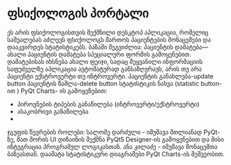 # ფსიქოლოგის პორტალი

ეს არის ფსიქოლოგისთვის შექმნილი დესკტოპ აპლიკაცია, რომელიც საშუალებას აძლევს ფსიქოლოგს მართოს პაციენტების მონაცემები და დააკვირდეს სტატისტიკებს.
ბაზაში შეგვიძლია:
პაციენტის დამატება— ახალი პაციენტის დამატება სპეციალური ფორმის გამოყენებით. 
  დამატებისას იხსნება ახალი ფეიჯი, სადაც შეყვანილი ინფორმაციის საფუძველზე აპლიკაცია ავტომატურად განსაზღვრავს, არის თუ არა პაციენტი ექსტროვერტი თუ ინტროვერტი.
პაციენტის განახლება-update button
პაციენტის წაშლა-delete button
სტატისტიკის ნახვა (statistic button-ით ) PyQt Charts- ის გამოყენებით:
  - პიროვნების ტიპების განაწილება (ინტროვერტი/ექსტროვერტი) 
  - ასაკობრივი განაწილება
  - 
ჯგუფის წევრების როლები:
სალომე დარძული -  იმუშავა მთლიანად PyQt-ზე, მათ შორის UI დიზაინის შექმნა PyQt5 Designer-ის გამოყენებით და მისი ინტეგრაცია პროგრამულ ლოგიკასთან.
ანა კილაძე - იმუშავა მონაცემთა ბაზეასთან. დაამატა სტატისტიკური დიაგრამები PyQt Charts-ის მეშვეობით.
